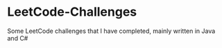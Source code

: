 # LeetCode-Challenges
Some LeetCode challenges that I have completed, mainly written in Java and C#
